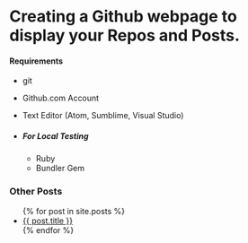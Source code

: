 # Creating a Github webpage to display your Repos and Posts.


#### Requirements
 - git
 - Github.com Account
 - Text Editor (Atom, Sumblime, Visual Studio)

 - ##### For Local Testing
    - Ruby
    - Bundler Gem



<div>

  <h3> Other Posts </h3>

  <ul>
    {% for post in site.posts %}
      <li>
        <a href="{{ post.url }}">{{ post.title }}</a>
      </li>
    {% endfor %}
  </ul>

</div>
